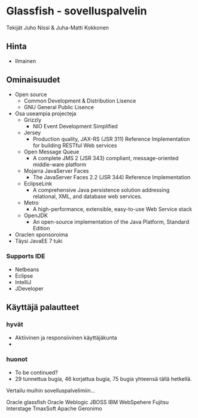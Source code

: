 # Glassfish - sovelluspalvelin

Tekijät Juho Nissi & Juha-Matti Kokkonen

## Hinta

* Ilmainen

## Ominaisuudet

* Open source
    * Common Development & Distribution Lisence
    * GNU General Public Lisence
* Osa useampia projecteja
    * Grizzly
        * NIO Event Development Simplified
    * Jersey 
        * Production quality, JAX-RS (JSR 311) Reference Implementation for building RESTful Web services
    * Open Message Queue
        * A complete JMS 2 (JSR 343) compliant, message-oriented middle-ware platform
    * Mojarra JavaServer Faces
        * The JavaServer Faces 2.2 (JSR 344) Reference Implementation
    * EclipseLink
        * A comprehensive Java persistence solution addressing relational, XML, and database web services.
    * Metro
        * A high-performance, extensible, easy-to-use Web Service stack
    * OpenJDK
        * An open-source implementation of the Java Platform, Standard Edition
* Oraclen sponsoroima
* Täysi JavaEE 7 tuki

### Supports IDE

* Netbeans
* Eclipse
* IntelliJ
* JDeveloper

## Käyttäjä palautteet
### hyvät

* Aktiivinen ja responsiivinen käyttäjäkunta
* 

### huonot

* To be continued?
* 29 tunnettua bugia, 46 korjattua bugia, 75 bugia yhteensä tällä hetkellä.

Vertailu muihin sovelluspalvelimiin...

Oracle glassfish
Oracle Weblogic
JBOSS
IBM WebSpehere
Fujitsu Interstage
TmaxSoft
Apache Geronimo

